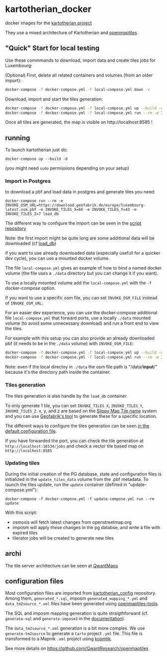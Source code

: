 # kartotherian_docker

docker images for the [kartotherian project](https://github.com/kartotherian/kartotherian)

They use a mixed architecture of Kartotherian and [openmaptiles](https://github.com/openmaptiles/openmaptiles)

## "Quick" Start for local testing

Use these commmands to download, import data and create tiles jobs for Luxembourg:

(Optional) First, delete all related containers and volumes (from an older import):

```bash
docker-compose -f docker-compose.yml -f local-compose.yml down -v
```

Download, import and start the tiles generation:

```bash
docker-compose -f docker-compose.yml -f local-compose.yml up --build -d
docker-compose -f docker-compose.yml -f local-compose.yml run --rm -e INVOKE_OSM_URL=https://download.geofabrik.de/europe/luxembourg-latest.osm.pbf -e INVOKE_TILES_X=66 -e INVOKE_TILES_Y=43 -e INVOKE_TILES_Z=7 load_db
```

Once all tiles are generated, the map is visible on http://localhost:8585 !

## running

To launch kartotherian just do:

`docker-compose up --build -d`

(you might need `sudo` permissions depending on your setup)

### Import in Postgres

to download a pbf and load data in postgres and generate tiles you need:

`docker-compose run --rm -e INVOKE_OSM_URL=https://download.geofabrik.de/europe/luxembourg-latest.osm.pbf -e INVOKE_TILES_X=66 -e INVOKE_TILES_Y=43 -e INVOKE_TILES_Z=7 load_db`

The different way to configure the import can be seen in the [script repository](https://github.com/QwantResearch/kartotherian_config/blob/master/import_data)

Note: the first import might be quite long are some additional data will be downloaded (cf [load_db](https://github.com/QwantResearch/kartotherian_docker/blob/master/load_db/readme.md))

if you want to use already downloaded data (especially usefull for a quicker dev cycle), you can use a mounted docker volume.

The file `local-compose.yml` gives an example of how to bind a named docker volume (the file uses a `./data` directory but you can change it if you want).

To use a locally mounted volume add the `local-compose.yml` with the `-f` docker-compose option.

If you want to use a specific osm file, you can set `INVOKE_OSM_FILE` instead of `INVOKE_OSM_URL`.

For an easier dev experience, you can use the docker-compose additional file `local-compose.yml` that forward ports, use a locally `./data` mounted volume (to avoid some unnecessary download) and run a front end to view the tiles.

For example with this setup you can also provide an already downloaded pbf (it needs to be in the `./data` volume) with `INVOKE_OSM_FILE`:

```bash
docker-compose -f docker-compose.yml -f local-compose.yml up --build -d
docker-compose -f docker-compose.yml -f local-compose.yml run --rm -e INVOKE_OSM_FILE=/data/input/luxembourg-latest.osm.pbf load_db
```

Note: even if the local directoy in `./data` the osm file path is "/data/**input**/" because it's the directory path inside the container.

### Tiles generation

The tiles generation is also handle by the `load_db` container.

To only generate 1 tile, you can set `INVOKE_TILES_X`, `INVOKE_TILES_Y`, `INVOKE_TILES_Z`. x, y, and z are based on the [Slippy Map Tile name](https://wiki.openstreetmap.org/wiki/Slippy_map_tilenames) system and you can use [Geofabrik's tool](http://download.geofabrik.de/europe/luxembourg.html) to generate these for a specific location.

The different ways to configure the tiles generation can be seen [in the default configuration file](https://github.com/QwantResearch/kartotherian_config/blob/master/import_data/invoke.yaml).

If you have forwarded the port, you can check the tile generation at `http://localhost:16534/jobs` and check a vector tile based map on `http://localhost:8585`


### Updating tiles

During the initial creation of the PG database, state and configuration files is initialized in the `update_tiles_data` volume from the .pbf metadata.
To launch the tiles update, run the `update` container (defined in "update-compose.yml"):

`docker-compose -f docker-compose.yml -f update-compose.yml run --rm update`

With this script:
 * osmosis will fetch latest changes from openstreetmap.org
 * imposm will apply these changes in the pg databse, and write a file with expired tiles
 * tilerator jobs will be created to generate new tiles


## archi

The tile server architecture can be seen at [QwantMaps](https://github.com/QwantResearch/qwantmaps#global-picture)

## configuration files

Most configuration files are imported from [kartotherian_config](https://github.com/QwantResearch/kartotherian_config) repository.
Among them, `generated_*.sql`, imposm `generated_mapping_*.yml` and `data_tm2source_*.xml` files have been generated using [openmaptiles-tools](https://github.com/openmaptiles/openmaptiles-tools).

The SQL and imposm mapping generation is quite straigthforward (cf. `generate-sql` and `generate-imposm3` in the [documentation](https://github.com/openmaptiles/openmaptiles-tools/blob/master/README.md)).

The `data_tm2source_*.xml` generation is a bit more complex. We use `generate-tm2source` to generate a `Carto` project `.yml` file. This file is transformed to a Mapnik `.xml` project using [kosmtik](https://github.com/kosmtik/kosmtik).

See more details on https://github.com/QwantResearch/openmaptiles
